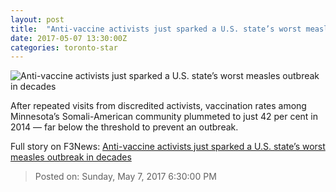 ```yaml
---
layout: post
title:  "Anti-vaccine activists just sparked a U.S. state’s worst measles outbreak in decades"
date: 2017-05-07 13:30:00Z
categories: toronto-star
---
```


![Anti-vaccine activists just sparked a U.S. state’s worst measles outbreak in decades](https://www.thestar.com/content/dam/thestar/news/world/2017/05/07/anti-vaccine-activists-just-sparked-a-us-states-worst-measles-outbreak-in-decades/measles2.jpg)

After repeated visits from discredited activists, vaccination rates among Minnesota’s Somali-American community plummeted to just 42 per cent in 2014 — far below the threshold to prevent an outbreak.


Full story on F3News: [Anti-vaccine activists just sparked a U.S. state’s worst measles outbreak in decades](http://www.f3nws.com/n/MBAChB)

> Posted on: Sunday, May 7, 2017 6:30:00 PM
